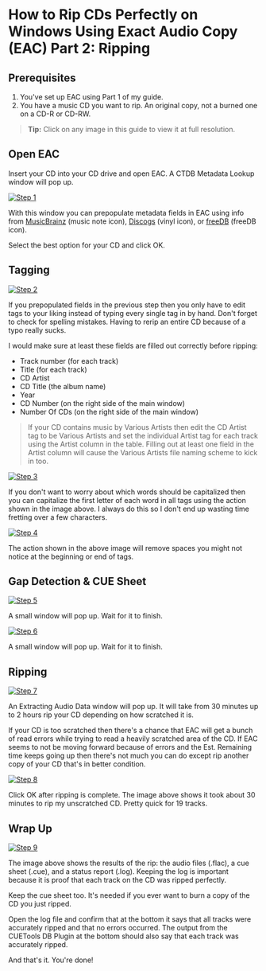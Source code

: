 # How to Rip CDs Perfectly on Windows Using Exact Audio Copy (EAC) Part 2: Ripping

## Prerequisites

1. You've set up EAC using Part 1 of my guide.
2. You have a music CD you want to rip. An original copy, not a burned one on a CD-R or CD-RW.

> **Tip:** Click on any image in this guide to view it at full resolution.

## Open EAC

Insert your CD into your CD drive and open EAC. A CTDB Metadata Lookup window will pop up.

[![Step 1](/img/eac-ripping/step-01.png)](/img/eac-ripping/step-01.png)

With this window you can prepopulate metadata fields in EAC using info from [MusicBrainz](https://musicbrainz.org/) (music note icon), [Discogs](https://www.discogs.com/) (vinyl icon), or [freeDB](http://www.freedb.org/) (freeDB icon).

Select the best option for your CD and click OK.

## Tagging

[![Step 2](/img/eac-ripping/step-02.png)](/img/eac-ripping/step-02.png)

If you prepopulated fields in the previous step then you only have to edit tags to your liking instead of typing every single tag in by hand. Don't forget to check for spelling mistakes. Having to rerip an entire CD because of a typo really sucks.

I would make sure at least these fields are filled out correctly before ripping:

* Track number (for each track)
* Title (for each track)
* CD Artist
* CD Title (the album name)
* Year
* CD Number (on the right side of the main window)
* Number Of CDs (on the right side of the main window)

> If your CD contains music by Various Artists then edit the CD Artist tag to be Various Artists and set the individual Artist tag for each track using the Artist column in the table. Filling out at least one field in the Artist column will cause the Various Artists file naming scheme to kick in too.

[![Step 3](/img/eac-ripping/step-03.png)](/img/eac-ripping/step-03.png)

If you don't want to worry about which words should be capitalized then you can capitalize the first letter of each word in all tags using the action shown in the image above. I always do this so I don't end up wasting time fretting over a few characters.

[![Step 4](/img/eac-ripping/step-04.png)](/img/eac-ripping/step-04.png)

The action shown in the above image will remove spaces you might not notice at the beginning or end of tags.

## Gap Detection & CUE Sheet

[![Step 5](/img/eac-ripping/step-05.png)](/img/eac-ripping/step-05.png)

A small window will pop up. Wait for it to finish.

[![Step 6](/img/eac-ripping/step-06.png)](/img/eac-ripping/step-06.png)

A small window will pop up. Wait for it to finish.

## Ripping

[![Step 7](/img/eac-ripping/step-07.png)](/img/eac-ripping/step-07.png)

An Extracting Audio Data window will pop up. It will take from 30 minutes up to 2 hours rip your CD depending on how scratched it is.

If your CD is too scratched then there's a chance that EAC will get a bunch of read errors while trying to read a heavily scratched area of the CD. If EAC seems to not be moving forward because of errors and the Est. Remaining time keeps going up then there's not much you can do except rip another copy of your CD that's in better condition.

[![Step 8](/img/eac-ripping/step-08.png)](/img/eac-ripping/step-08.png)

Click OK after ripping is complete. The image above shows it took about 30 minutes to rip my unscratched CD. Pretty quick for 19 tracks.

## Wrap Up

[![Step 9](/img/eac-ripping/step-09.png)](/img/eac-ripping/step-09.png)

The image above shows the results of the rip: the audio files (.flac), a cue sheet (.cue), and a status report (.log). Keeping the log is important because it is proof that each track on the CD was ripped perfectly.

Keep the cue sheet too. It's needed if you ever want to burn a copy of the CD you just ripped.

Open the log file and confirm that at the bottom it says that all tracks were accurately ripped and that no errors occurred. The output from the CUETools DB Plugin at the bottom should also say that each track was accurately ripped.

And that's it. You're done!
